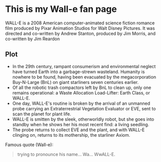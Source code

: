 # This is my Wall-e fan page

WALL-E is a 2008 American computer-animated science fiction romance film produced by Pixar Animation Studios for Walt Disney Pictures. It was directed and co-written by Andrew Stanton, produced by Jim Morris, and co-written by Jim Reardon

## Plot

* In the 29th century, rampant consumerism and environmental neglect have turned Earth into a garbage-strewn wasteland. Humanity is nowhere to be found, having been evacuated by the megacorporation Buy-N-Large (BnL) on giant starliners seven centuries earlier. 
* Of all the robotic trash compactors left by BnL to clean up, only one remains operational: a Waste Allocation Load-Lifter: Earth Class, or WALL-E. 
* One day, WALL-E's routine is broken by the arrival of an unmanned probe carrying an Extraterrestrial Vegetation Evaluator or EVE, sent to scan the planet for plant life. 
* WALL-E is smitten by the sleek, otherworldly robot, but she goes into standby when he shows her his most recent find: a living seedling. 
* The probe returns to collect EVE and the plant, and with WALL-E clinging on, returns to its mothership, the starliner Axiom. 

Famous quote (Wall-e):

> trying to pronounce his name... 
> Wa... WwALL-E.

